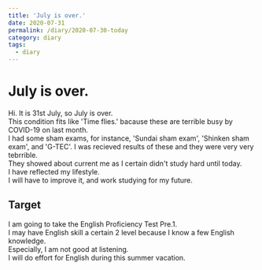 ```yaml
---
title: 'July is over.'
date: 2020-07-31
permalink: /diary/2020-07-30-today
category: diary
tags:
  - diary
---
```


# July is over.

Hi. It is 31st July, so July is over.  
This condition fits like 'Time flies.' bacause these are terrible busy by COVID-19 on last month.  
I had some sham exams, for instance, 'Sundai sham exam', 'Shinken sham exam', and 'G-TEC'. I was recieved results of these and they were very very tebrrible.  
They showed about current me as I certain didn't study hard until today.  
I have reflected my lifestyle.  
I will have to improve it, and work studying for my future.  

## Target
I am going to take the English Proficiency Test Pre.1.  
I may have English skill a certain 2 level because I know a few English knowledge.  
Especially, I am not good at listening.  
I will do effort for English during this summer vacation.  
